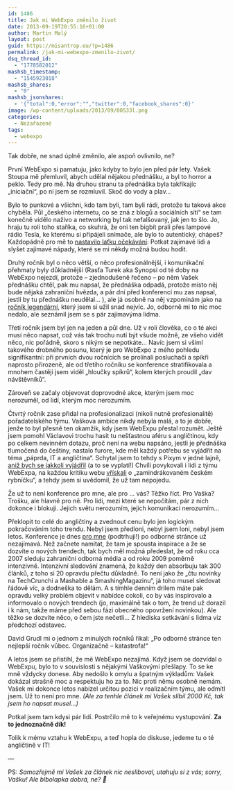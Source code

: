 ```yaml
---
id: 1486
title: Jak mi WebExpo změnilo život
date: 2013-09-19T20:55:16+01:00
author: Martin Malý
layout: post
guid: https://misantrop.eu/?p=1486
permalink: /jak-mi-webexpo-zmenilo-zivot/
dsq_thread_id:
  - "1778582012"
mashsb_timestamp:
  - "1545923018"
mashsb_shares:
  - "0"
mashsb_jsonshares:
  - '{"total":0,"error":"","twitter":0,"facebook_shares":0}'
image: /wp-content/uploads/2013/09/00533l.png
categories:
  - Nezařazené
tags:
  - webexpo
---
```

Tak dobře, ne snad úplně změnilo, ale aspoň ovlivnilo, ne?

<!--more-->

První WebExpo si pamatuju, jako kdyby to bylo jen před pár lety. Vašek Stoupa mě přemluvil, abych udělal nějakou přednášku, a byl to horror a peklo. Tedy pro mě. Na druhou stranu ta přednáška byla takříkajíc &#8222;iniciační&#8220;, po ní jsem se rozmluvil. Skoč do vody a plav&#8230;

Bylo to punkové a všichni, kdo tam byli, tam byli rádi, protože tu taková akce chyběla. Půl &#8222;českého internetu, co se zná z blogů a sociálních sítí&#8220; se tam konečně vidělo naživo a networking byl tak nefalšovaný, jak jen to šlo. Jo, hraju tu roli toho staříka, co skuhrá, že oni ten bigbít prali přes lampové rádio Tesla, ke kterému si připájeli snímače, ale bylo to autentický, chápeš? Každopádně pro mě to [nastavilo laťku očekávání](https://misantrop.eu/732022-webexpo-2008.php): Potkat zajímavé lidi a slyšet zajímavé nápady, které se mi někdy možná budou hodit.

Druhý ročník byl o něco větší, o něco profesionálnější, i komunikační přehmaty byly důkladnější (Rasťa Turek aka Synopsi od té doby na WebExpo nejezdí, protože – zjednodušeně řečeno – po něm Vašek přednášku chtěl, pak mu napsal, že přednáška odpadá, protože místo něj bude nějaká zahraniční hvězda, a pár dní před konferencí mu zas napsal, jestli by tu přednášku neudělal… ), ale já osobně na něj vzpomínám jako na [ročník legendární](https://misantrop.eu/webexpo-2009), který jsem si užil snad nejvíc. Jo, odborně mi to nic moc nedalo, ale seznámil jsem se s pár zajímavýma lidma.

Třetí ročník jsem byl jen na jeden a půl dne. Už v roli člověka, co o té akci musí něco napsat, což vás tak trochu nutí být všude možně, ze všeho vidět něco, nic pořádně, skoro s nikým se nepotkáte&#8230; Navíc jsem si všiml takového drobného posunu, který je pro WebExpo z mého pohledu signifikantní: při prvních dvou ročnících se prolínali posluchači a spíkři naprosto přirozeně, ale od třetího ročníku se konference stratifikovala a mnohem častěji jsem viděl &#8222;hloučky spíkrů&#8220;, kolem kterých proudil &#8222;dav návštěvníků&#8220;.

Zároveň se začaly objevovat doprovodné akce, kterým jsem moc nerozuměl, od lidí, kterým moc nerozumím.

Čtvrtý ročník zase přidal na profesionalizaci (nikoli nutně profesionalitě) pořadatelského týmu. Vaškova ambice nikdy nebyla malá, a to je dobře, jenže to byl přesně ten okamžik, kdy jsem WebExpu přestal rozumět. Ještě jsem pomohl Václavovi trochu hasit tu nešťastnou aféru s angličtinou, kdy po celkem nevinném dotazu, proč není na webu napsáno, jestli je přednáška tlumočená do češtiny, nastalo furore, kde měl každý potřebu se vyjádřit na téma &#8222;páprda, IT a angličtina&#8220;. Schytal jsem to tehdy s Pixym v jedné lajně, [aniž bych se jakkoli vyjádřil](https://misantrop.eu/muj-kanonicky-nazor-na-webexpo-pro-ty-co-muj-nazor-komentuji-aniz-bych-ho-rekl/) (a to se vyplatí!) Chvíli povykovali i lidi z týmu WebExpa, na každou kritiku webu [vřískali](https://misantrop.eu/design-decision-nazorne/) o &#8222;zamindrákovaném českém rybníčku&#8220;, a tehdy jsem si uvědomil, že už tam nepojedu.

Že už to není konference pro mne, ale pro &#8230; vás? Těžko říct. Pro Vaška? Trošku, ale hlavně pro ně. Pro lidi, mezi které se nepočítám, pár z nich dokonce i blokuji. Jejich světu nerozumím, jejich komunikaci nerozumím&#8230;

Překlopit to celé do angličtiny a zvednout cenu bylo jen logickým pokračováním toho trendu. Nebyl jsem předloni, nebyl jsem loni, nebyl jsem letos. Konference je dnes <span style="text-decoration: underline;">pro mne</span> (podtrhuji!) po odborné stránce už nezajímavá. Než začnete namítat, že tam je spousta inspirace a že se dozvíte o nových trendech, tak bych měl možná předeslat, že od roku cca 2007 sleduju zahraniční odborná média a od roku 2009 poměrně intenzivně. Intenzivní sledování znamená, že každý den absorbuju tak 300 článků, z toho si 20 opravdu přečtu důkladně. To není jako že &#8222;čtu novinky na TechCrunchi a Mashable a SmashingMagazinu&#8220;, já toho musel sledovat řádově víc, a dodneška to dělám. A s tímhle denním drilem máte pak opravdu velký problém objevit v nabídce cokoli, co by vás inspirovalo a informovalo o nových trendech (jo, maximálně tak o tom, že trend už dorazil i k nám, takže máme před sebou fázi obecného opovržení novinkou). Ale těžko se dozvíte něco, o čem jste nečetli&#8230; Z hlediska setkávání s lidma viz předchozí odstavec.

David Grudl mi o jednom z minulých ročníků říkal: &#8222;Po odborné stránce ten nejlepší ročník vůbec. Organizačně &#8211; katastrofa!&#8220;

A letos jsem se přistihl, že mě WebExpo nezajímá. Když jsem se dozvídal o WebExpu, bylo to v souvislosti s nějakými Vaškovými přešlapy. To se ke mně vždycky donese. Aby nedošlo k omylu a špatným výkladům: Vašek dokázal strašně moc a respektuju ho za to. Nic proti němu osobně nemám. Vašek mi dokonce letos nabízel určitou pozici v realizačním týmu, ale odmítl jsem. Už to není pro mne. _(Ale za tenhle článek mi Vašek slíbil 2000 Kč, tak jsem ho napsat musel&#8230;)_

Potkal jsem tam kdysi pár lidí. Postrčilo mě to k veřejnému vystupování. **Za to jednoznačně dík!**

Tolik k mému vztahu k WebExpu, a teď hopla do diskuse, jedeme tu o té angličtině v IT!

&#8212;

PS: _Samozřejmě mi Vašek za článek nic nesliboval, utahuju si z vás; sorry, Vašku! Ale blbolapka dobrá, ne? 🙂_